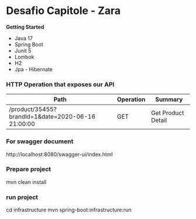 # Desafio Capitole - Zara

**Getting Started**
* Java 17
* Spring Boot
* Junit 5
* Lombok
* H2
* Jpa - Hibernate

### HTTP Operation that exposes our API

| Path | Operation | Summary               |
| ------ | ------ |-----------------------|
|/product/35455?brandId=1&date=2020-06-16 21:00:00|GET| Get Product Detail |

### For swagger document
http://localhost:8080/swagger-ui/index.html

### Prepare project 
mvn clean install

### run project 
cd infrastructure
mvn spring-boot:infrastructure:run